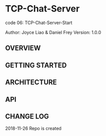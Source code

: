 # TCP-Chat-Server
code 06: TCP-Chat-Server-Start


Author: Joyce Liao & Daniel Frey
Version: 1.0.0


## OVERVIEW



## GETTING STARTED



## ARCHITECTURE



## API



## CHANGE LOG




2018-11-26 Repo is created
